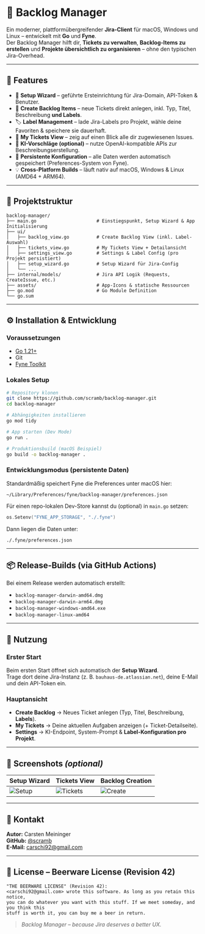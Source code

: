 

# 🍺 Backlog Manager

Ein moderner, plattformübergreifender **Jira-Client** für macOS, Windows und Linux – entwickelt mit **Go** und **Fyne**.  
Der Backlog Manager hilft dir, **Tickets zu verwalten**, **Backlog-Items zu erstellen** und **Projekte übersichtlich zu organisieren** – ohne den typischen Jira-Overhead.

---

## 🚀 Features

- 🧙 **Setup Wizard** – geführte Ersteinrichtung für Jira-Domain, API-Token & Benutzer.
- 🧱 **Create Backlog Items** – neue Tickets direkt anlegen, inkl. Typ, Titel, Beschreibung **und Labels**.
- 🏷️ **Label Management** – lade Jira-Labels pro Projekt, wähle deine Favoriten & speichere sie dauerhaft.
- 🔄 **My Tickets View** – zeig auf einen Blick alle dir zugewiesenen Issues.
- 🤖 **KI-Vorschläge (optional)** – nutze OpenAI-kompatible APIs zur Beschreibungserstellung.
- 💾 **Persistente Konfiguration** – alle Daten werden automatisch gespeichert (Preferences-System von Fyne).
- 💡 **Cross-Platform Builds** – läuft nativ auf macOS, Windows & Linux (AMD64 + ARM64).

---

## 🧩 Projektstruktur

```
backlog-manager/
├── main.go                      # Einstiegspunkt, Setup Wizard & App Initialisierung
├── ui/
│   ├── backlog_view.go          # Create Backlog View (inkl. Label-Auswahl)
│   ├── tickets_view.go          # My Tickets View + Detailansicht
│   ├── settings_view.go         # Settings & Label Config (pro Projekt persistiert)
│   ├── setup_wizard.go          # Setup Wizard für Jira-Config
│   └── ...
├── internal/models/             # Jira API Logik (Requests, CreateIssue, etc.)
├── assets/                      # App-Icons & statische Ressourcen
├── go.mod                       # Go Module Definition
└── go.sum
```

---

## ⚙️ Installation & Entwicklung

### Voraussetzungen
- [Go 1.21+](https://go.dev/dl/)
- Git
- [Fyne Toolkit](https://developer.fyne.io/)

### Lokales Setup
```bash
# Repository klonen
git clone https://github.com/scramb/backlog-manager.git
cd backlog-manager

# Abhängigkeiten installieren
go mod tidy

# App starten (Dev Mode)
go run .

# Produktionsbuild (macOS Beispiel)
go build -o backlog-manager .
```

### Entwicklungsmodus (persistente Daten)
Standardmäßig speichert Fyne die Preferences unter macOS hier:
```
~/Library/Preferences/fyne/backlog-manager/preferences.json
```
Für einen repo-lokalen Dev-Store kannst du (optional) in `main.go` setzen:
```go
os.Setenv("FYNE_APP_STORAGE", "./.fyne")
```
Dann liegen die Daten unter:
```
./.fyne/preferences.json
```

---

## 📦 Release-Builds (via GitHub Actions)

Bei einem Release werden automatisch erstellt:
- `backlog-manager-darwin-amd64.dmg`
- `backlog-manager-darwin-arm64.dmg`
- `backlog-manager-windows-amd64.exe`
- `backlog-manager-linux-amd64`

---

## 🧠 Nutzung

### Erster Start
Beim ersten Start öffnet sich automatisch der **Setup Wizard**.  
Trage dort deine Jira-Instanz (z. B. `bauhaus-de.atlassian.net`), deine E-Mail und dein API-Token ein.

### Hauptansicht
- **Create Backlog** → Neues Ticket anlegen (Typ, Titel, Beschreibung, **Labels**).
- **My Tickets** → Deine aktuellen Aufgaben anzeigen (+ Ticket-Detailseite).
- **Settings** → KI-Endpoint, System-Prompt & **Label-Konfiguration pro Projekt**.

---

## 📸 Screenshots *(optional)*

| Setup Wizard | Tickets View | Backlog Creation |
|--------------|--------------|------------------|
| ![Setup](assets/screens/setup.png) | ![Tickets](assets/screens/tickets.png) | ![Create](assets/screens/backlog.png) |

---

## 💬 Kontakt

**Autor:** Carsten Meininger  
**GitHub:** [@scramb](https://github.com/scramb)  
**E-Mail:** carschi92@gmail.com

---

## 🍺 License – Beerware License (Revision 42)

```
"THE BEERWARE LICENSE" (Revision 42):
<carschi92@gmail.com> wrote this software. As long as you retain this notice,
you can do whatever you want with this stuff. If we meet someday, and you think this
stuff is worth it, you can buy me a beer in return.
```

> _Backlog Manager – because Jira deserves a better UX._